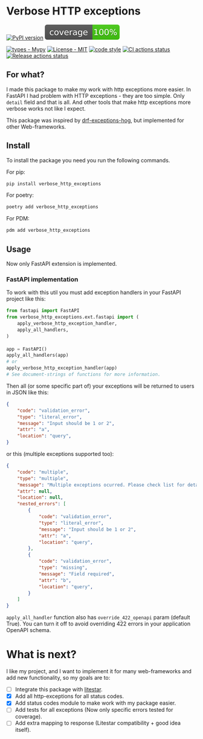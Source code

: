 
# Verbose HTTP exceptions

[![PyPI version](https://badge.fury.io/py/verbose-http-exceptions.svg)](https://badge.fury.io/py/verbose_http_exceptions)
![coverage](./coverage.svg)

[![types - Mypy](https://img.shields.io/badge/types-Pyright-2ecf29.svg?logo=python&color=3ec965&logoColor=ffffff&labelColor=353b42)](https://github.com/python/mypy)
[![License - MIT](https://img.shields.io/badge/license-MIT-2ecf29.svg?logo=python&color=3ec965&logoColor=ffffff&labelColor=353b42)](https://spdx.org/licenses/)
[![code style](https://img.shields.io/badge/code_style-Ruff-2ecf29.svg?logo=python&color=3ec965&logoColor=ffffff&labelColor=353b42)](https://github.com/astral-sh/ruff)
[![CI actions status](https://github.com/ALittleMoron/verbose_http_exceptions/actions/workflows/ci.yaml/badge.svg)](https://github.com/ALittleMoron/verbose_http_exceptions/actions)
[![Release actions status](https://github.com/ALittleMoron/verbose_http_exceptions/actions/workflows/release.yaml/badge.svg)](https://github.com/ALittleMoron/verbose_http_exceptions/actions)

## For what?

I made this package to make my work with http exceptions more easier. In FastAPI I had problem
with HTTP exceptions - they are too simple. Only `detail` field and that is all. And other tools
that make http exceptions more verbose works not like I expect.

This package was inspired by [drf-exceptions-hog](https://github.com/PostHog/drf-exceptions-hog),
but implemented for other Web-frameworks.

## Install

To install the package you need you run the following commands.

For pip:

```bash
pip install verbose_http_exceptions
```

For poetry:

```bash
poetry add verbose_http_exceptions
```

For PDM:

```bash
pdm add verbose_http_exceptions
```

## Usage

Now only FastAPI extension is implemented.

### FastAPI implementation

To work with this util you must add exception handlers in your FastAPI project like this:

```python
from fastapi import FastAPI
from verbose_http_exceptions.ext.fastapi import (
    apply_verbose_http_exception_handler,
    apply_all_handlers,
)

app = FastAPI()
apply_all_handlers(app)
# or
apply_verbose_http_exception_handler(app)
# See document-strings of functions for more information.
```

Then all (or some specific part of) your exceptions will be returned to users in JSON like this:

```json
{
    "code": "validation_error",
    "type": "literal_error",
    "message": "Input should be 1 or 2",
    "attr": "a",
    "location": "query",
}
```

or this (multiple exceptions supported too):

```json
{
    "code": "multiple",
    "type": "multiple",
    "message": "Multiple exceptions ocurred. Please check list for details.",
    "attr": null,
    "location": null,
    "nested_errors": [
        {
            "code": "validation_error",
            "type": "literal_error",
            "message": "Input should be 1 or 2",
            "attr": "a",
            "location": "query",
        },
        {
            "code": "validation_error",
            "type": "missing",
            "message": "Field required",
            "attr": "b",
            "location": "query",
        }
    ]
}
```

`apply_all_handler` function also has `override_422_openapi` param (default True). You can turn
it off to avoid overriding 422 errors in your application OpenAPI schema.

# What is next?

I like my project, and I want to implement it for many web-frameworks and add new functionality,
so my goals are to:

- [ ] Integrate this package with [litestar](https://github.com/litestar-org/litestar).
- [x] Add all http-exceptions for all status codes.
- [x] Add status codes module to make work with my package easier.
- [ ] Add tests for all exceptions (Now only specific errors tested for coverage).
- [ ] Add extra mapping to response (Litestar compatibility + good idea itself).

